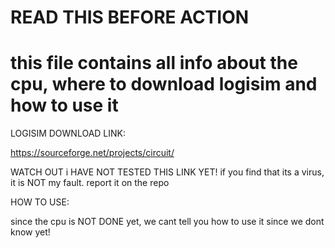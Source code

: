 # READ THIS BEFORE ACTION
# this file contains all info about the cpu, where to download logisim and how to use it
LOGISIM DOWNLOAD LINK:

https://sourceforge.net/projects/circuit/

WATCH OUT i HAVE NOT TESTED THIS LINK YET! if you find that its a virus, it is NOT my fault. report it on the repo


HOW TO USE:

since the cpu is NOT DONE yet, we cant tell you how to use it since we dont know yet!
